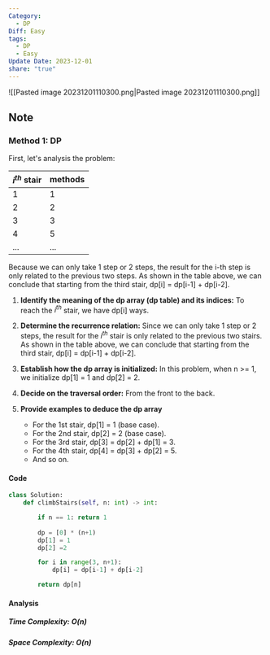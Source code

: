 ```yaml
---
Category:
  - DP
Diff: Easy
tags:
  - DP
  - Easy
Update Date: 2023-12-01
share: "true"
---
```


![[Pasted image 20231201110300.png|Pasted image 20231201110300.png]]
## Note
### Method 1: DP
First, let's analysis the problem:

| $i^{th}$ stair| methods |
| -------- | ------ |
| 1        | 1      |
| 2        | 2      |
| 3        | 3      |
| 4        | 5      |
| ...         |    ...    |
  
Because we can only take 1 step or 2 steps, the result for the i-th step is only related to the previous two steps. As shown in the table above, we can conclude that starting from the third stair, dp[i] = dp[i-1] + dp[i-2].

1. **Identify the meaning of the dp array (dp table) and its indices:** To reach the $i^{th}$ stair, we have dp[i] ways.
    
2. **Determine the recurrence relation:** Since we can only take 1 step or 2 steps, the result for the $i^{th}$ stair is only related to the previous two stairs. As shown in the table above, we can conclude that starting from the third stair, dp[i] = dp[i-1] + dp[i-2].
    
3. **Establish how the dp array is initialized:** In this problem, when n >= 1, we initialize dp[1] = 1 and dp[2] = 2.
    
4. **Decide on the traversal order:** From the front to the back.
    
5. **Provide examples to deduce the dp array**
    
    - For the 1st stair, dp[1] = 1 (base case).
    - For the 2nd stair, dp[2] = 2 (base case).
    - For the 3rd stair, dp[3] = dp[2] + dp[1] = 3.
    - For the 4th stair, dp[4] = dp[3] + dp[2] = 5.
    - And so on.
#### Code
```python
class Solution:
    def climbStairs(self, n: int) -> int:

        if n == 1: return 1
        
        dp = [0] * (n+1)
        dp[1] = 1
        dp[2] =2

        for i in range(3, n+1):
            dp[i] = dp[i-1] + dp[i-2]

        return dp[n]
```
#### Analysis
##### Time Complexity: $O(n)$
##### Space Complexity: $O(n)$

